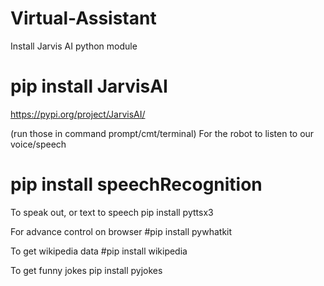 # Virtual-Assistant

Install Jarvis AI python module 
# pip install JarvisAI

https://pypi.org/project/JarvisAI/

(run those in command prompt/cmt/terminal) For the robot to listen to our voice/speech
# pip install speechRecognition

To speak out, or text to speech pip install pyttsx3

For advance control on browser #pip install pywhatkit

To get wikipedia data #pip install wikipedia

To get funny jokes pip install pyjokes
